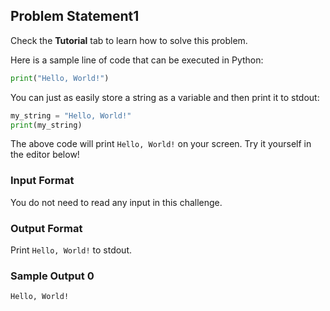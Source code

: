 ## Problem Statement1

Check the **Tutorial** tab to learn how to solve this problem.

Here is a sample line of code that can be executed in Python:

```python
print("Hello, World!")
```

You can just as easily store a string as a variable and then print it to stdout:

```python
my_string = "Hello, World!"
print(my_string)
```

The above code will print `Hello, World!` on your screen. Try it yourself in the editor below!

### Input Format
You do not need to read any input in this challenge.

### Output Format
Print `Hello, World!` to stdout.

### Sample Output 0
```
Hello, World!
```


